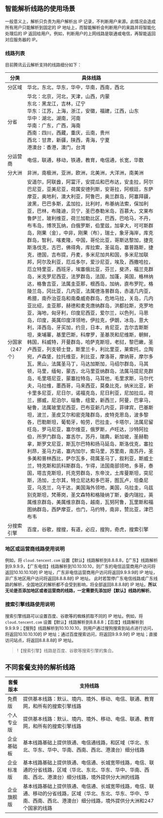 ## 智能解析线路的使用场景
一般意义上，解析只负责为用户解析出 IP 记录，不判断用户来源。此情况会造成所有用户只能解析到固定的 IP 地址上，而智能解析会判断用户的来路并将智能化处理后的 IP 返回给用户。例如，判断用户的上网线路是联通或电信，再智能返回对应服务器的 IP。

### 线路列表

目前腾讯云云解析支持的线路细分如下：

| 分类 | 具体线路 |
|---|---|
|分区域 | 华北，东北，华东，华中，华南，西南，西北 |
|分省 | 华北：北京，河北，天津，山西，内蒙</br>东北：黑龙江，吉林，辽宁</br>华东：江苏，上海，浙江，安徽，福建，江西，山东</br>华中：湖北，湖南，河南</br>华南：广东，广西，海南</br>西南：四川，西藏，重庆，云南，贵州</br>西北：甘肃，新疆，陕西，青海，宁夏</br>港澳台：香港，澳门，台湾|
|分运营商 | 电信，联通，移动，铁通，教育，电信通，长宽，华数 |
|分大洲 | 非洲，南极洲，亚洲，欧洲，北美洲，大洋洲，南美洲 |
|分国家（247个） | 安道尔，阿联酋，阿富汗，安提瓜和巴布达，安圭拉，阿尔巴尼亚，亚美尼亚，荷属安德列斯，安哥拉，阿根廷，东萨摩亚，奥地利，澳大利亚，阿鲁巴，奥兰群岛，阿塞拜疆，波黑，巴巴多斯，孟加拉，比利时，布基纳法索，保加利亚，巴林，布隆迪，贝宁，圣巴泰勒米岛，百慕大，文莱布鲁萨兰，玻利维亚，荷兰加勒比区，巴西，巴哈马，不丹，布韦岛，博茨瓦纳，白俄罗斯，伯里兹，加拿大，可可斯群岛，刚果（金），中非，刚果（布），瑞士，象牙海岸，库克群岛，智利，喀麦隆，中国，哥伦比亚，哥斯达黎加，捷克斯洛伐克，古巴，佛得角，库拉索，圣诞岛，塞普路斯，捷克，德国，吉布提，丹麦，多米尼加共和国，多米尼加联邦，阿尔及利亚，厄瓜多尔，爱沙尼亚，埃及，西撒哈拉，厄立特里亚，西班牙，埃塞俄比亚，芬兰，斐济，福兰克群岛，米克罗尼西亚，法罗群岛，法国，加蓬，英国，格林纳达，格鲁吉亚，法属圭亚那，根西岛，加纳，直布罗陀，格陵兰岛，冈比亚，几内亚，法属德洛普群岛，赤道几内亚，希腊，南乔治亚岛和南桑威奇群岛，危地马拉，关岛，几内亚比绍，圭亚那，赫德和麦克唐纳群岛，洪都拉斯，克罗地亚，海地，匈牙利，印度尼西亚，爱尔兰，以色列，马恩岛，印度，英属印度洋领地，伊拉克，伊朗，冰岛，意大利，泽西岛，牙买加，约旦，日本，肯尼亚，吉尔吉斯斯坦，柬埔寨，基里巴斯，科摩罗，圣基茨和尼维斯，朝鲜，韩国，科威特，开曼群岛，哈萨克斯坦，老挝，黎巴嫩，圣卢西亚，列支顿士登，斯里兰卡，利比里亚，莱索托，立陶宛，卢森堡，拉托维亚，利比亚，摩洛哥，摩纳哥，摩尔多瓦，黑山，法属圣马丁，马达加斯加，马绍尔群岛，马其顿，马里，缅甸，蒙古，北马里亚纳群岛，法属马提尼克群岛，毛里塔尼亚，蒙塞拉特岛，马耳他，毛里求斯，马尔代夫，马拉维，墨西哥，马来西亚，莫桑比克，纳米比亚，新卡里多尼亚，尼日尔，诺福克岛，尼日利亚，尼加拉瓜，荷兰，挪威，尼泊尔，瑙鲁，纽爱，新西兰，阿曼，巴拿马，秘鲁，法属玻里尼西亚，巴布亚新几内亚，菲律宾，巴基斯坦，波兰，圣皮艾尔和密克隆群岛，皮特克恩岛，波多黎各，巴勒斯坦，葡萄牙，帕劳，巴拉圭，卡塔尔，法属尼留旺岛，罗马尼亚，塞尔维亚，俄罗斯，卢旺达，沙特阿拉伯，所罗门群岛，塞舌尔，苏丹，瑞典，新加坡，圣赫勒拿，斯罗文尼亚，斯瓦尔巴特和扬马延岛，斯洛伐克，塞拉利昂，圣马力诺，塞内加尔，索马里，苏里南，南苏丹，圣多美和普林西比，萨尔瓦多，荷属圣马丁，叙利亚，斯威士兰，特克斯和凯科斯群岛，乍得，法国南部领地，多哥，泰国，塔吉克斯坦，托克劳群岛，东帝汶，土库曼斯坦，突尼斯，汤加，土尔其，特立尼达和多巴哥，图瓦卢，坦桑尼亚，乌克兰，乌干达，美国海外领地，美国，乌拉圭，乌兹别克斯坦，梵蒂岗，圣文森特和格陵纳丁斯，委内瑞拉，英属维京群岛，美属维京群岛，越南，瓦努阿鲁，瓦里斯和福图纳群岛，西萨摩亚，也门，马约特，南非，赞比亚，津巴布韦 |
| 分搜索引擎 | 百度，谷歌，搜搜，有道，必应，搜狗，奇虎，搜索引擎 |

### 地区或运营商线路使用说明

例如，将  `cloud.tencent.com`  设置【默认】线路解析到8.8.8.8，【广东】线路解析到9.9.9.9，【广东电信】线路解析到10.10.10.10，则广东的电信运营商用户访问将返回10.10.10.10的 IP 地址，广东非电信运营商用户访问将返回9.9.9.9的 IP 地址，非广东地区用户访问将返回8.8.8.8的 IP 地址。
此时若暂停广东电信线路或广东线路的解析，全国地区的解析都不会受到影响，将全部返回8.8.8.8的 IP 地址。**所以无论是否添加地区或者运营商的线路，一定需要先添加好【默认】线路的解析**。

### 搜索引擎线路使用说明

搜索引擎线路可以设置百度、谷歌等的蜘蛛抓取不同的 IP 地址。例如，将 `cloud.tencent.com` 设置【默认】线路解析到8.8.8.8；【百度】线路解析到9.9.9.9；【搜狗】线路解析到10.10.10.10，则用户通过搜狗搜索到站点进行访问，将返回10.10.10.10的 IP 地址；通过百度搜索访问，将返回9.9.9.9的 IP 地址；直接访问站点，将返回8.8.8.8的 IP 地址。
>!【搜索引擎】线路是百度、谷歌等搜索引擎的集合。

## 不同套餐支持的解析线路

| 套餐版本 | 支持线路 |
|---|---|
| 免费版 | 提供基本线路：默认、境内、境外、移动、电信、联通、教育网，和所有的搜索引擎线路|
| 个人专业版 | 提供基本线路：默认、境内、境外、移动、电信、联通、教育网，和所有的搜索引擎线路 |
| 企业基础板 | 基本线路基础上提供铁通、电信通线路，和区域（华北、东北、华东、华中、华南、西南、西北、港澳台）细分线路|
| 企业标准版 | 基本线路基础上提供铁通、电信通、长城宽带线路，电信、联通的分省线路，区域（华北、东北、华东、华中、华南、西南、西北、港澳台）细分线路，境外提供分大洲的线路|
| 企业旗舰版 | 基本线路基础上提供铁通、电信通、长城宽带线路，电信、联通、移动的分省线路，区域（华北、东北、华东、华中、华南、西南、西北、港澳台）细分线路，境外提供分大洲和247个国家的线路|
